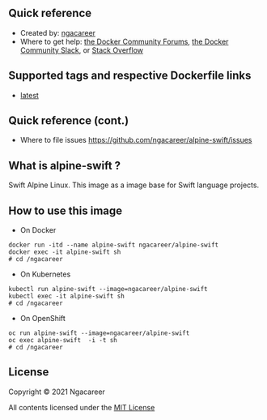 ## Quick reference
- Created by: <a href="https://github.com/ngacareer">ngacareer</a>
- Where to get help: <a href="https://forums.docker.com/">the Docker Community Forums</a>, <a href="https://dockr.ly/slack">the Docker Community Slack</a>, or <a href="https://stackoverflow.com/search?tab=newest&amp;q=docker">Stack Overflow</a>

## Supported tags and respective Dockerfile links
- <a href="https://github.com/ngacareer/alpine-swift/blob/master/Dockerfile">latest</a>

## Quick reference (cont.)
- Where to file issues <a href="https://github.com/ngacareer/alpine-swift/issues">https://github.com/ngacareer/alpine-swift/issues</a>

## What is alpine-swift ? 
Swift Alpine Linux. This image as a image base for Swift language projects.
## How to use this image
- On Docker 
```
docker run -itd --name alpine-swift ngacareer/alpine-swift
docker exec -it alpine-swift sh
# cd /ngacareer
 ```
- On Kubernetes
 ```
kubectl run alpine-swift --image=ngacareer/alpine-swift
kubectl exec -it alpine-swift sh
# cd /ngacareer
 ```
- On OpenShift
 ```
oc run alpine-swift --image=ngacareer/alpine-swift
oc exec alpine-swift  -i -t sh
# cd /ngacareer
 ```
## License

Copyright © 2021 Ngacareer

All contents licensed under the [MIT License](LICENSE)
